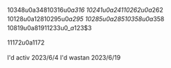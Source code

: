 1‌$0‌$3‌$4‌$8‌$u‌$0‌$_‌$a‌$3‌$4‌$8
1‌$0‌$3‌$1‌$6‌$u‌$0‌$_‌$a‌$3‌$1‌$6
1‌$0‌$2‌$4‌$1‌$u‌$0‌$_‌$a‌$2‌$4‌$1
1‌$0‌$2‌$6‌$2‌$u‌$0‌$_‌$a‌$2‌$6‌$2
1‌$0‌$1‌$2‌$8‌$u‌$0‌$_‌$a‌$1‌$2‌$8
1‌$0‌$2‌$9‌$5‌$u‌$0‌$_‌$a‌$2‌$9‌$5
1‌$0‌$2‌$8‌$5‌$u‌$0‌$_‌$a‌$2‌$8‌$5
1‌$0‌$3‌$5‌$8‌$u‌$0‌$_‌$a‌$3‌$5‌$8
1‌$0‌$8‌$1‌$9‌$u‌$0‌$_‌$a‌$8‌$1‌$9
1‌$1‌$2‌$3‌$3‌$u‌$0‌$_‌$a‌$1‌$2‌$3‌$3

1‌$1‌$1‌$7‌$2‌$u‌$0‌$_‌$a‌$1‌$1‌$7‌$2

I'd activ
2023/6/4
I'd wastan
2023/6/19
